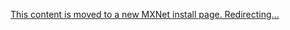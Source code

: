 <!---
  Licensed to the Apache Software Foundation (ASF) under one
  or more contributor license agreements.  See the NOTICE file
  distributed with this work for additional information
  regarding copyright ownership.  The ASF licenses this file
  to you under the Apache License, Version 2.0 (the
  "License"); you may not use this file except in compliance
  with the License.  You may obtain a copy of the License at

    http://www.apache.org/licenses/LICENSE-2.0

  Unless required by applicable law or agreed to in writing,
  software distributed under the License is distributed on an
  "AS IS" BASIS, WITHOUT WARRANTIES OR CONDITIONS OF ANY
  KIND, either express or implied.  See the License for the
  specific language governing permissions and limitations
  under the License.
-->

<!-- This page should be deleted after sometime (Allowing search engines
to update links) -->
<meta http-equiv="refresh" content="3; url=http://mxnet.io/install/index.html" />
<!-- Just in case redirection does not work -->
<p>
  <a href="http://mxnet.io/install/index.html">
    This content is moved to a new MXNet install page. Redirecting... </a>
</p>
